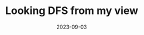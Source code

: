 ---
layout: post
comments: true
title:  "Looking DFS from my view"
date:   2023-09-03 
categories: [algorithm]
---